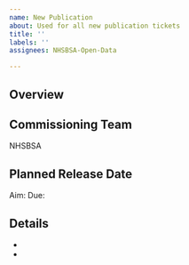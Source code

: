 ```yaml
---
name: New Publication
about: Used for all new publication tickets
title: ''
labels: ''
assignees: NHSBSA-Open-Data

---
```


## Overview


## Commissioning Team
NHSBSA 

## Planned Release Date
Aim:
Due:

## Details

- 
-
